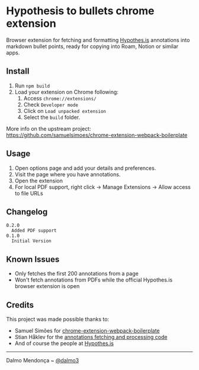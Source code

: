 # Hypothesis to bullets chrome extension

Browser extension for fetching and formatting [Hypothes.is](https://web.hypothes.is/about/) annotations into markdown bullet points, ready for copying into Roam, Notion or similar apps.

## Install

1. Run `npm build`
2. Load your extension on Chrome following:
    1. Access `chrome://extensions/`
    2. Check `Developer mode`
    3. Click on `Load unpacked extension`
    4. Select the `build` folder.

More info on the upstream project: https://github.com/samuelsimoes/chrome-extension-webpack-boilerplate

## Usage

1. Open options page and add your details and preferences.
2. Visit the page where you have annotations.
3. Open the extension
4. For local PDF support, right click -> Manage Extensions -> Allow access to file URLs

## Changelog
```
0.2.0
  Added PDF support
0.1.0
  Initial Version
```

## Known Issues
- Only fetches the first 200 annotations from a page
- Won't fetch annotations from PDFs while the official Hypothes.is browser extension is open 

## Credits

This project was made possible thanks to:
  - Samuel Simões for [chrome-extension-webpack-boilerplate](https://github.com/samuelsimoes/chrome-extension-webpack-boilerplate)
  - Stian Håklev for the [annotations fetching and processing code](https://github.com/houshuang/hypothesis-to-bullet)
  - And of course the people at [Hypothes.is](https://web.hypothes.is/about/)

-------------
Dalmo Mendonça ~ [@dalmo3](https://twitter.com/dalmo3)